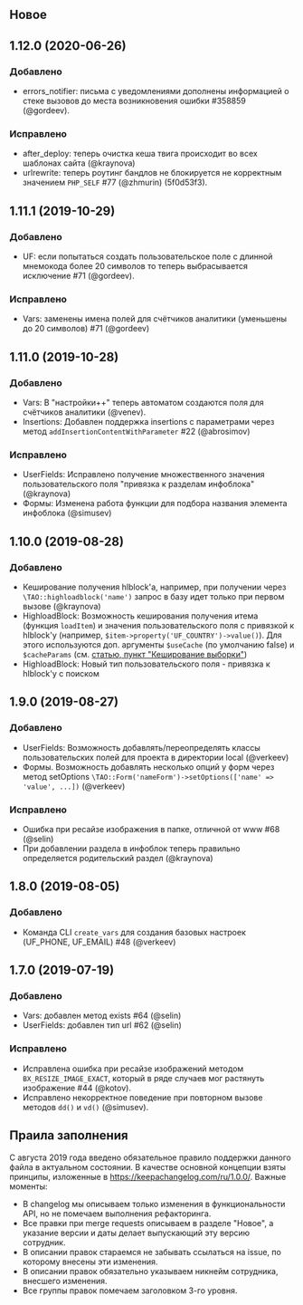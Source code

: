 ## Новое

## 1.12.0 (2020-06-26)

### Добавлено
- errors_notifier: письма с уведомлениями дополнены информацией о стеке вызовов до места возникновения ошибки #358859 (@gordeev).

### Исправлено
- after_deploy: теперь очистка кеша твига происходит во всех шаблонах сайта (@kraynova)
- urlrewrite: теперь роутинг бандлов не блокируется не корректным значением `PHP_SELF` #77 (@zhmurin) (5f0d53f3).


## 1.11.1 (2019-10-29)

### Добавлено
- UF: если попытаться создать пользовательское поле с длинной мнемокода более 20 символов то теперь выбрасывается исключение #71 (@gordeev).

### Исправлено
- Vars: заменены имена полей для счётчиков аналитики (уменьшены до 20 символов) #71 (@gordeev)

## 1.11.0 (2019-10-28)

### Добавлено
- Vars: В "настройки++" теперь автоматом создаются поля для счётчиков аналитики (@venev).
- Insertions: Добавлен поддержка insertions с параметрами через метод `addInsertionContentWithParameter` #22 (@abrosimov)

### Исправлено
- UserFields: Исправлено получение множественного значения пользовательского поля "привязка к разделам инфоблока" (@kraynova)
- Формы: Изменена работа функции для подбора названия элемента инфоблока (@simusev)

## 1.10.0 (2019-08-28)

### Добавлено
- Кеширование получения hlblock'а, например, при получении через `\TAO::highloadblock('name')` запрос в базу идет только при первом вызове (@kraynova)
- HighloadBlock: Возможность кеширования получения итема (функция `loadItem`) и значения пользовательского поля с привязкой к hlblock'у (например, `$item->property('UF_COUNTRY')->value()`). Для этого используются доп. аргументы `$useCache` (по умолчанию false) и `$cacheParams` (см. [статью, пункт "Кеширование выборки"](https://dev.1c-bitrix.ru/learning/course/index.php?COURSE_ID=43&LESSON_ID=5753&LESSON_PATH=3913.5062.5748.5063.5753))
- HighloadBlock: Новый тип пользовательского поля - привязка к hlblock'у с поиском

## 1.9.0 (2019-08-27)

### Добавлено

- UserFields: Возможность добавлять/переопределять классы пользовательских полей для проекта в директории local (@verkeev)
- Формы. Возможность добавлять несколько опций у форм через метод setOptions `\TAO::Form('nameForm')->setOptions(['name' => 'value', ...])` (@verkeev)

### Исправлено

- Ошибка при ресайзе изображения в папке, отличной от www #68 (@selin)
- При добавлении раздела в инфоблок теперь правильно определяется родительский раздел (@kraynova)

## 1.8.0 (2019-08-05)

### Добавлено

- Команда CLI `create_vars` для создания базовых настроек (UF_PHONE, UF_EMAIL) #48 (@verkeev)

## 1.7.0 (2019-07-19)

### Добавлено

- Vars: добавлен метод exists #64 (@selin)
- UserFields: добавлен тип url #62 (@selin)

### Исправлено

- Исправлена ошибка при ресайзе изображений методом `BX_RESIZE_IMAGE_EXACT`, который в ряде случаев мог растянуть изображение #44 (@kotov).
- Исправлено некорректное поведение при повторном вызове методов `dd()` и `vd()` (@simusev). 

## Праила заполнения

С августа 2019 года введено обязательное правило поддержки данного файла в актуальном состоянии. В качестве основной концепции взяты принципы, изложенные в https://keepachangelog.com/ru/1.0.0/. Важные моменты:

* В changelog мы описываем только изменения в функциональности API, но не помечаем выполнения рефакторинга.
* Все правки при merge requests описываем в разделе "Новое", а указание версии и даты делает выпускающий эту версию сотрудник.
* В описании правок стараемся не забывать ссылаться на issue, по которому внесены эти изменения.
* В описании правок обязательно указываем никнейм сотрудника, внесшего изменения.
* Все группы правок помечаем заголовком 3-го уровня.
